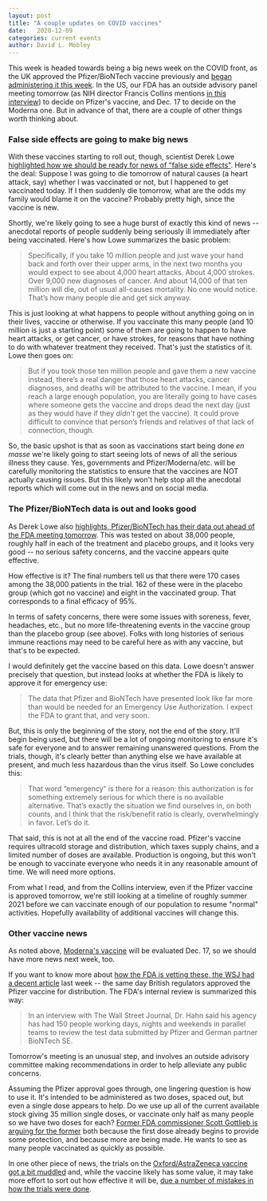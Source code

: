 ```yaml
---
layout: post
title: "A couple updates on COVID vaccines"
date:   2020-12-09
categories: current events
author: David L. Mobley
---
```


This week is headed towards being a big news week on the COVID front, as the UK approved the Pfizer/BioNTech vaccine previously and [began administering it this week](https://www.reuters.com/article/health-coronavirus-britain-vaccine-idUSKBN28I19Z). In the US, our FDA has an outside advisory panel meeting tomorrow (as NIH director Francis Collins mentions [in this interview](https://www.youtube.com/watch?v=WFc_cM1Cv1s&ab_channel=RussellMoore)) to decide on Pfizer's vaccine, and Dec. 17 to decide on the Moderna one. But in advance of that, there are a couple of other things worth thinking about.

### False side effects are going to make big news

With these vaccines starting to roll out, though, scientist Derek Lowe [highlighted how we should be ready for news of "false side effects"](https://blogs.sciencemag.org/pipeline/archives/2020/12/04/get-ready-for-false-side-effects). Here's the deal: Suppose I was going to die tomorrow of natural causes (a heart attack, say) whether I was vaccinated or not, but I happened to get vaccinated today. If I then suddenly die tomorrow, what are the odds my family would blame it on the vaccine? Probably pretty high, since the vaccine is new.

Shortly, we're likely going to see a huge burst of exactly this kind of news -- anecdotal reports of people suddenly being seriously ill immediately after being vaccinated. Here's how Lowe summarizes the basic problem:
> Specifically, if you take 10 million people and just wave your hand back and forth over their upper arms, in the next two months you would expect to see about 4,000 heart attacks. About 4,000 strokes. Over 9,000 new diagnoses of cancer. And about 14,000 of that ten million will die, out of usual all-causes mortality. No one would notice. That’s how many people die and get sick anyway.

This is just looking at what happens to people without anything going on in their lives, vaccine or otherwise. If you vaccinate this many people (and 10 million is just a starting point) some of them are going to happen to have heart attacks, or get cancer, or have strokes, for reasons that have nothing to do with whatever treatment they received. That's just the statistics of it. Lowe then goes on:

> But if you took those ten million people and gave them a new vaccine instead, there’s a real danger that those heart attacks, cancer diagnoses, and deaths will be attributed to the vaccine. I mean, if you reach a large enough population, you are literally going to have cases where someone gets the vaccine and drops dead the next day (just as they would have if they *didn’t* get the vaccine). It could prove difficult to convince that person’s friends and relatives of that lack of connection, though.

So, the basic upshot is that as soon as vaccinations start being done *en masse* we're likely going to start seeing lots of news of all the serious illness they cause. Yes, governments and Pfizer/Moderna/etc. will be carefully monitoring the statistics to ensure that the vaccines are NOT actually causing issues. But this likely won't help stop all the anecdotal reports which will come out in the news and on social media.

### The Pfizer/BioNTech data is out and looks good

As Derek Lowe also [highlights, Pfizer/BioNTech has their data out ahead of the FDA meeting tomorrow](https://blogs.sciencemag.org/pipeline/archives/2020/12/09/the-fda-weighs-its-first-coronavirus-vaccine). This was tested on about 38,000 people, roughly half in each of the treatment and placebo groups, and it looks very good -- no serious safety concerns, and the vaccine appears quite effective.

How effective is it? The final numbers tell us that there were 170 cases among the 38,000 patients in the trial. 162 of these were in the placebo group (which got no vaccine) and eight in the vaccinated group. That corresponds to a final efficacy of 95%.

In terms of safety concerns, there were some issues with soreness, fever, headaches, etc., but no more life-threatening events in the vaccine group than the placebo group (see above). Folks with long histories of serious immune reactions may need to be careful here as with any vaccine, but that's to be expected.

I would definitely get the vaccine based on this data. Lowe doesn't answer precisely that question, but instead looks at whether the FDA is likely to approve it for emergency use:
> The data that Pfizer and BioNTech have presented look like far more than would be needed for an Emergency Use Authorization. I expect the FDA to grant that, and very soon.

But, this is only the beginning of the story, not the end of the story. It'll begin being used, but there will be a lot of ongoing monitoring to ensure it's safe for everyone and to answer remaining unanswered questions. From the trials, though, it's clearly better than anything else we have available at present, and much less hazardous than the virus itself. So Lowe concludes this:

> That word “emergency” is there for a reason: this authorization is for something extremely serious for which there is no available alternative. That’s exactly the situation we find ourselves in, on both counts, and I think that the risk/benefit ratio is clearly, overwhelmingly in favor. Let’s do it.

That said, this is not at all the end of the vaccine road. Pfizer's vaccine requires ultracold storage and distribution, which taxes supply chains, and a limited number of doses are available. Production is ongoing, but this won't be enough to vaccinate everyone who needs it in any reasonable amount of time. We will need more options.

From what I read, and from the Collins interview, even if the Pfizer vaccine is approved tomorrow, we're still looking at a timeline of roughly summer 2021 before we can vaccinate enough of our population to resume "normal" activities. Hopefully availability of additional vaccines will change this.

### Other vaccine news

As noted above, [Moderna's vaccine](https://investors.modernatx.com/news-releases/news-release-details/moderna-announces-primary-efficacy-analysis-phase-3-cove-study/) will be evaluated Dec. 17, so we should have more news next week, too.

If you want to know more about [how the FDA is vetting these, the WSJ had a decent article](https://www.wsj.com/articles/fda-head-defends-covid-19-vaccine-approval-process-11606954168?reflink=desktopwebshare_twitter) last week -- the same day British regulators approved the Pfizer vaccine for distribution. The FDA's internal review is summarized this way:
> In an interview with The Wall Street Journal, Dr. Hahn said his agency has had 150 people working days, nights and weekends in parallel teams to review the test data submitted by Pfizer and German partner BioNTech SE.

Tomorrow's meeting is an unusual step, and involves an outside advisory committee making recommendations in order to help alleviate any public concerns.

Assuming the Pfizer approval goes through, one lingering question is how to use it. It's intended to be administered as two doses, spaced out, but even a single dose appears to help. Do we use up all of the current available stock giving 35 million single doses, or vaccinate only half as many people so we have two doses for each? [Former FDA commissioner Scott Gottlieb is arguing for the former](https://www.usatoday.com/story/news/health/2020/12/07/covid-vaccine-pfizer-board-member-disagrees-us-distribution-plan/3860363001/) both because the first dose already begins to provide some protection, and because more are being made. He wants to see as many people vaccinated as quickly as possible.

In one other piece of news, the trials on the [Oxford/AstraZeneca vaccine got a bit muddled](https://blogs.sciencemag.org/pipeline/archives/2020/12/09/the-oxford-astrazeneca-vaccine-efficacy-data) and, while the vaccine likely has some value, it may take more effort to sort out how effective it will be, [due a number of mistakes in how the trials were done](https://www.nytimes.com/2020/12/08/business/covid-vaccine-oxford-astrazeneca.html?utm_campaign=pharmalittle&utm_medium=email&_hsmi=102385348&utm_content=102385348&utm_source=hs_email).
